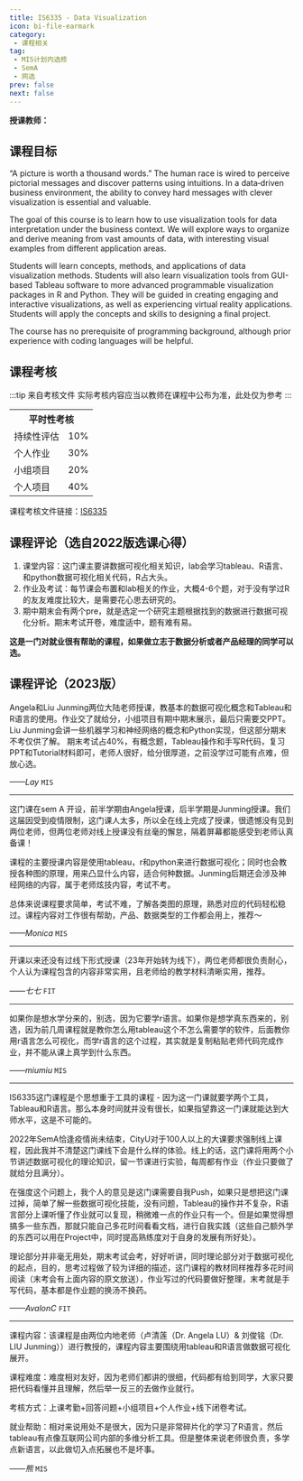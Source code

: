 ```yaml
---
title: IS6335 - Data Visualization
icon: bi-file-earmark
category: 
 - 课程相关
tag:
 - MIS计划内选修
 - SemA
 - 网选
prev: false
next: false
---
```

**授课教师：**

<VPBanner
  title = "李芷茵（Prof. LI Zhiyin）"
  content = "Assistant Professor"
  logo = "https://www.cb.cityu.edu.hk/portfolio/photos/zhiyinli.jpg"
  :actions = '[  
        {
            text: "详细信息",
            link: "https://www.cb.cityu.edu.hk/People-and-Research/People/People-Details?eid=zhiyinli"
        },
    ]'
/>

<VPBanner
  title = "LEE Wai Yu"
  content = "Research Assistant (part-time)"
/>

<VPBanner
  title = "江兆隆(Dr. Joseph KONG)"
  content = "Instructor II"
  logo = "https://www.cb.cityu.edu.hk/portfolio/photos/slkong.jpg"
  :actions = '[  
        {
            text: "详细信息",
            link: "https://deptcb.wcm.cityu.edu.hk/People-and-Research/People/People-Details?eid=slkong"
        },
    ]'
/>

<!--more-->

## 课程目标

“A picture is worth a thousand words.”  The human race is wired to perceive pictorial messages and discover patterns using intuitions.  In a data‐driven business environment, the ability to convey hard messages with clever visualization is essential and valuable.

The goal of this course is to learn how to use visualization tools for data interpretation under the business context. We will explore ways to organize and derive meaning from vast amounts of data, with interesting visual examples from different application areas.

Students will learn concepts, methods, and applications of data visualization methods. Students will also learn visualization tools from GUI-based Tableau software to more advanced programmable visualization packages in R and Python. They will be guided in creating engaging and interactive visualizations, as well as experiencing virtual reality applications. Students will apply the concepts and skills to designing a final project.

The course has no prerequisite of programming background, although prior experience with coding languages will be helpful.

## 课程考核

:::tip 来自考核文件
实际考核内容应当以教师在课程中公布为准，此处仅为参考
:::

<table>
    <tr>
        <th colspan=2>
            平时性考核
        </th>
    </tr>
    <tr>
        <td>
            持续性评估
        </td>
        <td>
            10%
        </td>
    </tr>
    <tr>
        <td>
            个人作业
        </td>
        <td>
            30%
        </td>
    </tr>
    <tr>
        <td>
            小组项目
        </td>
        <td>
            20%
        </td>
    </tr>
    <tr>
        <td >
            个人项目
        </td>
        <td>
            40%
        </td>
    </tr>
</table>

课程考核文件链接：[IS6335](https://www.cityu.edu.hk/catalogue/pg/202425/course/IS6335.pdf)

## 课程评论（选自2022版选课心得）

1. 课堂内容：这门课主要讲数据可视化相关知识，lab会学习tableau、R语言、和python数据可视化相关代码，R占大头。
2. 作业及考试：每节课会布置和lab相关的作业，大概4-6个题，对于没有学过R的友友难度比较大，是需要花心思去研究的。
3. 期中期末会有两个pre，就是选定一个研究主题根据找到的数据进行数据可视化分析。期末考试开卷，难度适中，题有难有易。

**这是一门对就业很有帮助的课程，如果做立志于数据分析或者产品经理的同学可以选。**

## 课程评论（2023版）

Angela和Liu Junming两位大陆老师授课，教基本的数据可视化概念和Tableau和R语言的使用。作业交了就给分，小组项目有期中期末展示，最后只需要交PPT。Liu Junming会讲一些机器学习和神经网络的概念和Python实现，但这部分期末不考仅供了解。
期末考试占40%，有概念题，Tableau操作和手写R代码，复习PPT和Tutorial材料即可，老师人很好，给分很厚道，之前没学过可能有点难，但放心选。

_——Lay_ `MIS`

---

这门课在sem A 开设，前半学期由Angela授课，后半学期是Junming授课。我们这届因受到疫情限制，这门课人太多，所以全在线上完成了授课，很遗憾没有见到两位老师，但两位老师对线上授课没有丝毫的懈怠，隔着屏幕都能感受到老师认真备课！

课程的主要授课内容是使用tableau，r和python来进行数据可视化；同时也会教授各种图的原理，用来凸显什么内容，适合何种数据。Junming后期还会涉及神经网络的内容，属于老师炫技内容，考试不考。

总体来说课程要求简单，考试不难，了解各类图的原理，熟悉对应的代码轻松稳过。课程内容对工作很有帮助，产品、数据类型的工作都会用上，推荐～

_——Monica_ `MIS`

---

开课以来还没有过线下形式授课（23年开始转为线下），两位老师都很负责耐心，个人认为课程包含的内容非常实用，且老师给的教学材料清晰实用，推荐。

_——七七_ `FIT`

---

如果你是想水学分来的，别选，因为它要学r语言。如果你是想学真东西来的，别选，因为前几周课程就是教你怎么用tableau这个不怎么需要学的软件，后面教你用r语言怎么可视化，而学r语言的这个过程，其实就是复制粘贴老师代码完成作业，并不能从课上真学到什么东西。

_——miumiu_ `MIS`

---

IS6335这门课程是个思想重于工具的课程 - 因为这一门课就要学两个工具，Tableau和R语言。那么本身时间就并没有很长，如果指望靠这一门课就能达到大师水平，这是不可能的。

2022年SemA恰逢疫情尚未结束，CityU对于100人以上的大课要求强制线上课程，因此我并不清楚这门课线下会是什么样的体验。线上的话，这门课将用两个小节讲述数据可视化的理论知识，留一节课进行实验，每周都有作业（作业只要做了就给分且满分）。

在强度这个问题上，我个人的意见是这门课需要自我Push，如果只是想把这门课过掉，简单了解一些数据可视化技能，没有问题，Tableau的操作并不复杂，R语言部分上课听懂了作业就可以复现，稍微难一点的作业只有一个。但是如果觉得想搞多一些东西，那就只能自己多花时间看看文档，进行自我实践（这些自己额外学的东西可以用在Project中，同时提高熟练度对于自身的发展有所好处）。

理论部分并非毫无用处，期末考试会考，好好听讲，同时理论部分对于数据可视化的起点，目的，思考过程做了较为详细的描述，这门课程的教材同样推荐多花时间阅读（末考会有上面内容的原文放送），作业写过的代码要做好整理，末考就是手写代码，基本都是作业题的换汤不换药。

_——AvalonC_ `FIT`

---

课程内容：该课程是由两位内地老师（卢清莲（Dr. Angela LU）& 刘俊铭（Dr. LIU Junming））进行教授的，课程内容主要围绕用tableau和R语言做数据可视化展开。

课程难度：难度相对友好，因为老师们都讲的很细，代码都有给到同学，大家只要把代码看懂并且理解，然后举一反三的去做作业就行。

考核方式：上课考勤+回答问题+小组项目+个人作业+线下闭卷考试。

就业帮助：相对来说用处不是很大，因为只是非常碎片化的学习了R语言，然后tableau有点像互联网公司内部的多维分析工具。但是整体来说老师很负责，多学点新语言，以此做切入点拓展也不是坏事。

_——熊_ `MIS`
